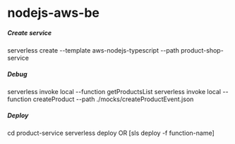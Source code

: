 # nodejs-aws-be

##### Create service
serverless create --template aws-nodejs-typescript --path product-shop-service
<!-- serverless create --template aws-nodejs --path product-service -->

##### Debug
serverless invoke local --function getProductsList
serverless invoke local --function createProduct --path ./mocks/createProductEvent.json

##### Deploy
cd product-service
serverless deploy OR [sls deploy -f function-name]


